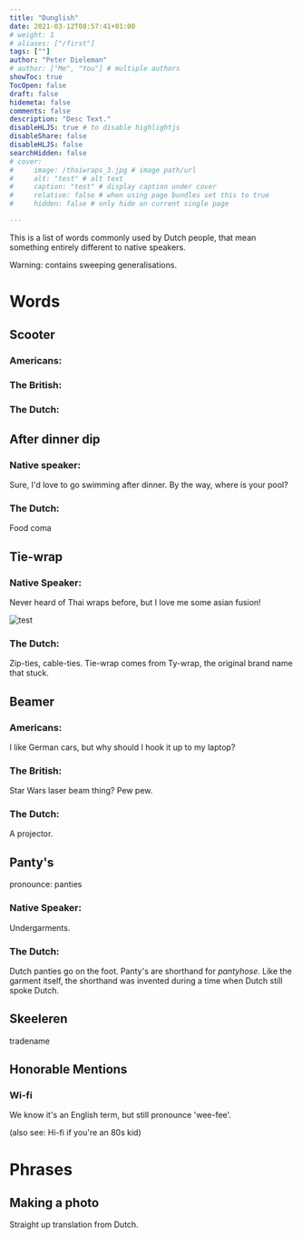 ```yaml
---
title: "Dunglish"
date: 2021-03-12T08:57:41+01:00
# weight: 1
# aliases: ["/first"]
tags: [""]
author: "Peter Dieleman"
# author: ["Me", "You"] # multiple authors
showToc: true
TocOpen: false
draft: false
hidemeta: false
comments: false
description: "Desc Text."
disableHLJS: true # to disable highlightjs
disableShare: false
disableHLJS: false
searchHidden: false
# cover:
#     image: /thaiwraps_3.jpg # image path/url
#     alt: "test" # alt text
#     caption: "test" # display caption under cover
#     relative: false # when using page bundles set this to true
#     hidden: false # only hide on current single page

---
```



This is a list of words commonly used by Dutch people,
that mean something entirely different to native speakers.

Warning: contains sweeping generalisations.

# Words 

## Scooter

### Americans: 

### The British:

### The Dutch:

## After dinner dip

### Native speaker: 

Sure, I'd love to go swimming after dinner. 
By the way, where is your pool?

### The Dutch:

Food coma
## Tie-wrap

### Native Speaker:

Never heard of Thai wraps before, 
but I love me some asian fusion! 

![test](/thaiwraps_3.jpg#center)

### The Dutch:

Zip-ties, cable-ties. 
Tie-wrap comes from Ty-wrap, 
the original brand name that stuck.

## Beamer

### Americans: 

I like German cars, 
but why should I hook it up to my laptop?

### The British: 

Star Wars laser beam thing? Pew pew.
### The Dutch: 

A projector.
##  Panty's 

pronounce: panties
### Native Speaker: 

Undergarments.

### The Dutch:

Dutch panties go on the foot. 
Panty's are shorthand for _pantyhose_.
Like the garment itself, the shorthand was invented during a time when Dutch still spoke Dutch.


## Skeeleren

tradename

## Honorable Mentions

### Wi-fi

We know it's an English term, but still pronounce 'wee-fee'.

(also see: Hi-fi if you're an 80s kid)

# Phrases

## Making a photo

Straight up translation from Dutch.


